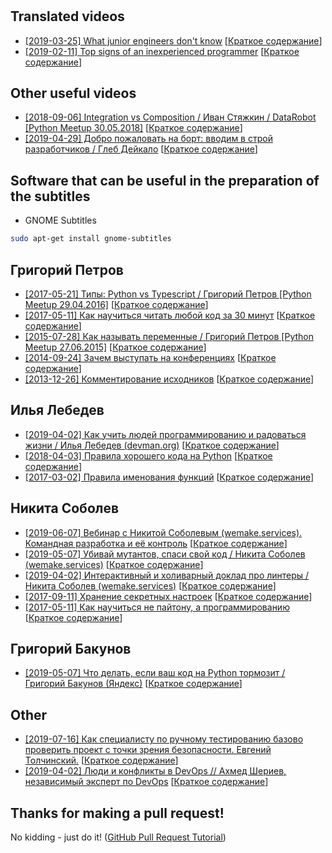 # 
## Translated videos 
* [\[2019-03-25\] What junior engineers don't know](https://youtu.be/NMuL6xOY1Ro) \[[Краткое содержание](./NMuL6xOY1Ro/README.md)\]
* [\[2019-02-11\] Top signs of an inexperienced programmer](https://youtu.be/-W_VsLXmjJU) \[[Краткое содержание](./-W_VsLXmjJU/README.md)\]

## Other useful videos
* [\[2018-09-06\] Integration vs Composition / Иван Стяжкин / DataRobot [Python Meetup 30.05.2018]](https://youtu.be/Ytbm1BfDGRg) \[[Краткое содержание](./Ytbm1BfDGRg/README.md)\]
* [\[2019-04-29\] Добро пожаловать на борт: вводим в строй разработчиков / Глеб Дейкало](https://youtu.be/oYxVxiNnfxg) \[[Краткое содержание](./oYxVxiNnfxg/README.md)\]

## Software that can be useful in the preparation of the subtitles
* GNOME Subtitles
```bash
sudo apt-get install gnome-subtitles
```
## Григорий Петров
* [\[2017-05-21\] Типы: Python vs Typescript / Григорий Петров [Python Meetup 29.04.2016]](https://youtu.be/Xa-RHjUvQR0) \[[Краткое содержание](./Xa-RHjUvQR0/README.md)\]
* [\[2017-05-11\] Как научиться читать любой код за 30 минут](https://youtu.be/gaoc9MPZ4bw) \[[Краткое содержание](./gaoc9MPZ4bw/README.md)\]
* [\[2015-07-28\] Как называть переменные / Григорий Петров [Python Meetup 27.06.2015]](https://youtu.be/z5WkDQVeYU4) \[[Краткое содержание](./z5WkDQVeYU4/README.md)\]
* [\[2014-09-24\] Зачем выступать на конференциях](https://youtu.be/Lj65d9srGRY) \[[Краткое содержание](./Lj65d9srGRY/README.md)\]
* [\[2013-12-26\] Комментирование исходников](https://youtu.be/-SRUctRR_4s) \[[Краткое содержание](./-SRUctRR_4s/README.md)\]

## Илья Лебедев
* [\[2019-04-02\] Как учить людей программированию и радоваться жизни / Илья Лебедев (devman.org)](https://youtu.be/Z3KC_7DphQA) \[[Краткое содержание](./Z3KC_7DphQA/README.md)\]
* [\[2018-04-03\] Правила хорошего кода на Python](https://youtu.be/Awu261IB6QI) \[[Краткое содержание](./Awu261IB6QI/README.md)\]
* [\[2017-03-02\] Правила именования функций](https://youtu.be/S6fRGNstG-M) \[[Краткое содержание](./S6fRGNstG-M/README.md)\]

## Никита Соболев
* [\[2019-06-07\] Вебинар с Никитой Соболевым (wemake.services). Командная разработка и её контроль](https://youtu.be/QwhlC5mnPaY) \[[Краткое содержание](./QwhlC5mnPaY/README.md)\]
* [\[2019-05-07\] Убивай мутантов, спаси свой код / Никита Соболев (wemake.services)](https://youtu.be/FFM7arjAFmM) \[[Краткое содержание](./FFM7arjAFmM/README.md)\]
* [\[2019-04-02\] Интерактивный и холиварный доклад про линтеры / Никита Соболев (wemake.services)](https://youtu.be/7IVCOzL41Lk) \[[Краткое содержание](./7IVCOzL41Lk/README.md)\]
* [\[2017-09-11\] Хранение секретных настроек](https://youtu.be/xtr3sUZUnQA) \[[Краткое содержание](./xtr3sUZUnQA/README.md)\]
* [\[2017-05-11\] Как научиться не пайтону, а программированию](https://youtu.be/LODGssEJpNc) \[[Краткое содержание](./LODGssEJpNc/README.md)\]

## Григорий Бакунов
* [\[2019-05-07\] Что делать, если ваш код на Python тормозит / Григорий Бакунов (Яндекс)](https://youtu.be/77B2-Pk1fls) \[[Краткое содержание](./77B2-Pk1fls/README.md)\]

## Other
* [\[2019-07-16\] Как специалисту по ручному тестированию базово проверить проект с точки зрения безопасности. Евгений Толчинский.](https://youtu.be/LJQ7IDjIL5Q) \[[Краткое содержание](./LJQ7IDjIL5Q/README.md)\]
* [\[2019-04-02\] Люди и конфликты в DevOps // Ахмед Шериев, независимый эксперт по DevOps](https://youtu.be/OizjZIr-CLk) \[[Краткое содержание](./OizjZIr-CLk/README.md)\]

## Thanks for making a pull request!
No kidding - just do it! 
([GitHub Pull Request Tutorial](https://www.thinkful.com/learn/github-pull-request-tutorial/#Time-to-Submit-Your-First-PR))
